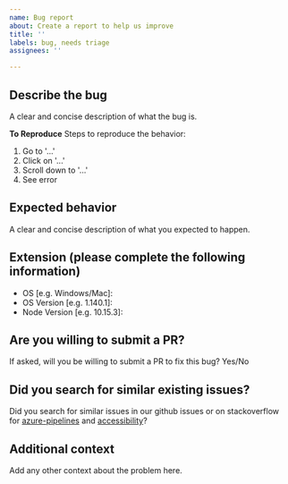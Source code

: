 ```yaml
---
name: Bug report
about: Create a report to help us improve
title: ''
labels: bug, needs triage
assignees: ''

---
```


## Describe the bug

A clear and concise description of what the bug is.

**To Reproduce**
Steps to reproduce the behavior:

1. Go to '...'
2. Click on '...'
3. Scroll down to '...'
4. See error

## Expected behavior

A clear and concise description of what you expected to happen.

## Extension (please complete the following information)

- OS [e.g. Windows/Mac]: 
- OS Version [e.g. 1.140.1]: 
- Node Version [e.g. 10.15.3]: 

## Are you willing to submit a PR?

If asked, will you be willing to submit a PR to fix this bug? Yes/No

## Did you search for similar existing issues?

Did you search for similar issues in our github issues or on stackoverflow for [azure-pipelines](https://stackoverflow.com/questions/tagged/azure-pipelines) and [accessibility](https://stackoverflow.com/questions/tagged/accessibility)?

## Additional context

Add any other context about the problem here.
